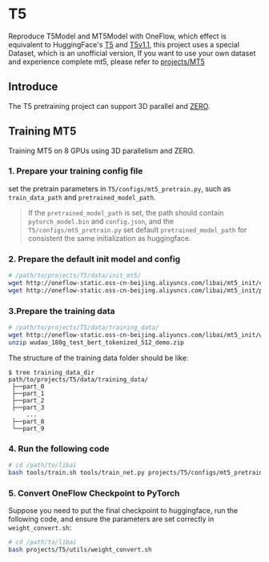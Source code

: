 # T5

Reproduce T5Model and MT5Model with OneFlow, which effect is equivalent to HuggingFace's [T5](https://huggingface.co/docs/transformers/v4.19.4/en/model_doc/t5#overview) and [T5v1.1](https://github.com/google-research/text-to-text-transfer-transformer/blob/main/released_checkpoints.md#t511), this project uses a special Dataset, which is an unofficial version, If you want to use your own dataset and experience complete mt5, please refer to [projects/MT5](../MT5/)


## Introduce
The T5 pretraining project can support 3D parallel and [ZERO](https://arxiv.org/abs/2202.10435).

## Training MT5
Training MT5 on 8 GPUs using 3D parallelism and ZERO.

### 1. Prepare your training config file

set the pretrain parameters in `T5/configs/mt5_pretrain.py`, such as `train_data_path` and `pretrained_model_path`.
> If the `pretrained_model_path` is set, the path should contain `pytorch_model.bin` and `config.json`,
> and the `T5/configs/mt5_pretrain.py` set default `pretrained_model_path` for consistent the same initialization as huggingface.

### 2. Prepare the default init model and config

```bash
# /path/to/projects/T5/data/init_mt5/
wget http://oneflow-static.oss-cn-beijing.aliyuncs.com/libai/mt5_init/config.json
wget http://oneflow-static.oss-cn-beijing.aliyuncs.com/libai/mt5_init/pytorch_model.bin
```

### 3.Prepare the training data

```bash
# /path/to/projects/T5/data/training_data/
wget http://oneflow-static.oss-cn-beijing.aliyuncs.com/libai/mt5_init/wudao_180g_test_bert_tokenized_512_demo.zip
unzip wudao_180g_test_bert_tokenized_512_demo.zip
```

The structure of the training data folder should be like:
```
$ tree training_data_dir
path/to/projects/T5/data/training_data/
 ├──part_0
 ├──part_1
 ├──part_2
 ├──part_3
     ...
 ├──part_8
 └──part_9 
```

### 4. Run the following code
```bash
# cd /path/to/libai
bash tools/train.sh tools/train_net.py projects/T5/configs/mt5_pretrain.py 8
```

### 5. Convert OneFlow Checkpoint to PyTorch
Suppose you need to put the final checkpoint to huggingface, run the following code, and ensure the parameters are set correctly in `weight_convert.sh`:

```bash
# cd /path/to/libai
bash projects/T5/utils/weight_convert.sh
```